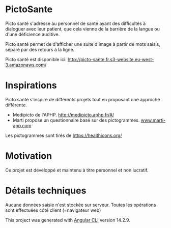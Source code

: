 # PictoSante
Picto santé s'adresse au personnel de santé ayant des difficultés à dialoguer avec leur patient, que cela vienne de la barrière de la langue ou d'une déficience auditive. 

Picto santé permet de d'afficher une suite d'image à partir de mots saisis, séparé par des retours à la ligne.

Picto santé est disponible ici: http://picto-sante.fr.s3-website.eu-west-3.amazonaws.com/

# Inspirations
Picto santé s'inspire de différents projets tout en proposant une approche différente.
- Medipicto de l'APHP. http://medipicto.aphp.fr/#/
- Marti propose un questionnaire basé sur des pictogrammes. www.marti-app.com

Les pictogrammes sont tirés de https://healthicons.org/

# Motivation
Ce projet est developpé et maintenu à titre personnel et non lucratif.


# Détails techniques
Aucune données saisie n'est stockée sur serveur. Toutes les opérations sont effectuées côté client (=navigateur web) 

This project was generated with [Angular CLI](https://github.com/angular/angular-cli) version 14.2.9.
